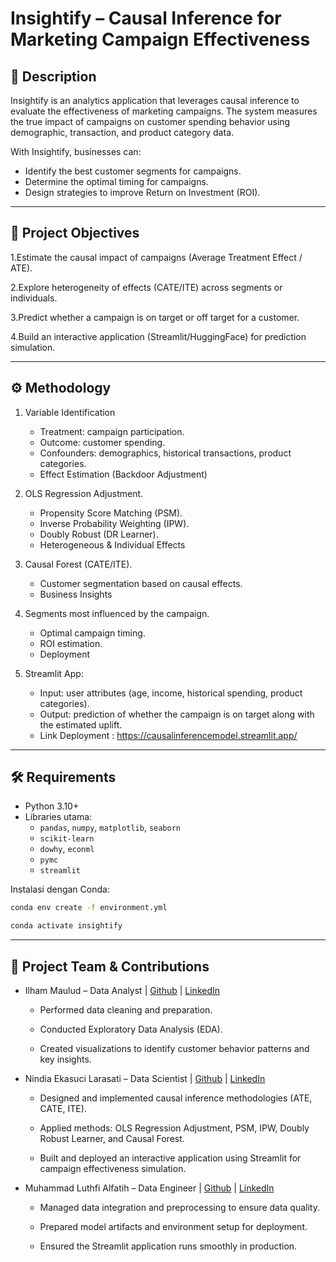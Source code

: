 # Insightify – Causal Inference for Marketing Campaign Effectiveness

## 📌 Description
Insightify is an analytics application that leverages causal inference to evaluate the effectiveness of marketing campaigns.
The system measures the true impact of campaigns on customer spending behavior using demographic, transaction, and product category data.

With Insightify, businesses can:

- Identify the best customer segments for campaigns.
- Determine the optimal timing for campaigns.
- Design strategies to improve Return on Investment (ROI).

---

## 🎯 Project Objectives
1.Estimate the causal impact of campaigns (Average Treatment Effect / ATE).

2.Explore heterogeneity of effects (CATE/ITE) across segments or individuals.

3.Predict whether a campaign is on target or off target for a customer.

4.Build an interactive application (Streamlit/HuggingFace) for prediction simulation.

---

## ⚙️ Methodology
1. Variable Identification
   - Treatment: campaign participation.
   - Outcome: customer spending.
   - Confounders: demographics, historical transactions, product categories.
   - Effect Estimation (Backdoor Adjustment)

2. OLS Regression Adjustment.
   - Propensity Score Matching (PSM).
   - Inverse Probability Weighting (IPW).
   - Doubly Robust (DR Learner).
   - Heterogeneous & Individual Effects

3. Causal Forest (CATE/ITE).
   - Customer segmentation based on causal effects.
   - Business Insights

4. Segments most influenced by the campaign.
   - Optimal campaign timing.
   - ROI estimation.
   - Deployment

5. Streamlit App:
   - Input: user attributes (age, income, historical spending, product categories).
   - Output: prediction of whether the campaign is on target along with the estimated uplift.
   - Link Deployment : https://causalinferencemodel.streamlit.app/

---

## 🛠️ Requirements
- Python 3.10+
- Libraries utama:
     - `pandas`, `numpy`, `matplotlib`, `seaborn`
     - `scikit-learn`
     - `dowhy`, `econml`
     - `pymc`
     - `streamlit`

Instalasi dengan Conda:
```bash
conda env create -f environment.yml

conda activate insightify
```

---

## 👥 Project Team & Contributions

- Ilham Maulud – Data Analyst | [Github](https://github.com/ilhammaulud) | [LinkedIn](https://www.linkedin.com/in/ilham-maulud/)

   - Performed data cleaning and preparation.

   - Conducted Exploratory Data Analysis (EDA).

   - Created visualizations to identify customer behavior patterns and key insights.

- Nindia Ekasuci Larasati – Data Scientist | [Github](https://github.com/NindiaEka) | [LinkedIn](https://www.linkedin.com/in/nindia-ekasuci-larasati/)

   - Designed and implemented causal inference methodologies (ATE, CATE, ITE).

   - Applied methods: OLS Regression Adjustment, PSM, IPW, Doubly Robust Learner, and Causal Forest.

   - Built and deployed an interactive application using Streamlit for campaign effectiveness simulation.

- Muhammad Luthfi Alfatih – Data Engineer | [Github](https://github.com/upilup) | [LinkedIn](https://www.linkedin.com/in/luthfialfatih/)

   - Managed data integration and preprocessing to ensure data quality.

   - Prepared model artifacts and environment setup for deployment.

   - Ensured the Streamlit application runs smoothly in production.



